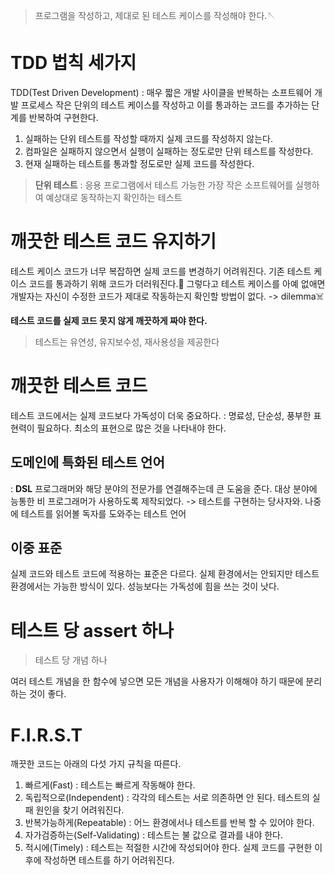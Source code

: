 > 프로그램을 작성하고, 제대로 된 테스트 케이스를 작성해야 한다.🪡

# TDD 법칙 세가지
TDD(Test Driven Development)
: 매우 짧은 개발 사이클을 반복하는 소프트웨어 개발 프로세스
작은 단위의 테스트 케이스를 작성하고 이를 통과하는 코드를 추가하는 단계를 반복하여 구현한다.

1. 실패하는 단위 테스트를 작성할 때까지 실제 코드를 작성하지 않는다.
2. 컴파일은 실패하지 않으면서 실행이 실패하는 정도로만 단위 테스트를 작성한다.
3. 현재 실패하는 테스트를 통과할 정도로만 실제 코드를 작성한다.

> **단위 테스트**
: 응용 프로그램에서 테스트 가능한 가장 작은 소프트웨어를 실행하여 예상대로 동작하는지 확인하는 테스트

# 깨끗한 테스트 코드 유지하기
테스트 케이스 코드가 너무 복잡하면 실제 코드를 변경하기 어려워진다. 기존 테스트 케이스 코드를 통과하기 위해 코드가 더러워진다.💩
그렇다고 테스트 케이스를 아예 없애면 개발자는 자신이 수정한 코드가 제대로 작동하는지 확인할 방법이 없다.
-> dilemma☠️

**테스트 코드를 실제 코드 못지 않게 깨끗하게 짜야 한다.**

> 테스트는 유연성, 유지보수성, 재사용성을 제공한다

# 깨끗한 테스트 코드
테스트 코드에서는 실제 코드보다 가독성이 더욱 중요하다.
: 명료성, 단순성, 풍부한 표현력이 필요하다. 최소의 표현으로 많은 것을 나타내야 한다.

## 도메인에 특화된 테스트 언어
: **DSL**
프로그래머와 해당 분야의 전문가를 연결해주는데 큰 도움을 준다. 대상 분야에 능통한 비 프로그래머가 사용하도록 제작되었다.
-> 테스트를 구현하는 당사자와. 나중에 테스트를 읽어볼 독자를 도와주는 테스트 언어

## 이중 표준
실제 코드와 테스트 코드에 적용하는 표준은 다르다.
실제 환경에서는 안되지만 테스트 환경에서는 가능한 방식이 있다. 성능보다는 가독성에 힘을 쓰는 것이 낫다.

# 테스트 당 assert 하나
> 테스트 당 개념 하나

여러 테스트 개념을 한 함수에 넣으면 모든 개념을 사용자가 이해해야 하기 때문에 분리하는 것이 좋다.

# F.I.R.S.T
깨끗한 코드는 아래의 다섯 가지 규칙을 따른다.

1. 빠르게(Fast)
: 테스트는 빠르게 작동해야 한다.
2. 독립적으로(Independent)
: 각각의 테스트는 서로 의존하면 안 된다. 테스트의 실패 원인을 찾기 어려워진다.
3. 반복가능하게(Repeatable)
: 어느 환경에서나 테스트를 반복 할 수 있어야 한다.
4. 자가검증하는(Self-Validating)
: 테스트는 불 값으로 결과를 내야 한다.
5. 적시에(Timely)
: 테스트는 적절한 시간에 작성되어야 한다. 실제 코드를 구현한 이후에 작성하면 테스트를 하기 어려워진다.